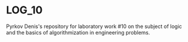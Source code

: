 # LOG_10
Pyrkov Denis's repository for laboratory work #10 on the subject of logic and the basics of algorithmization in engineering problems.
